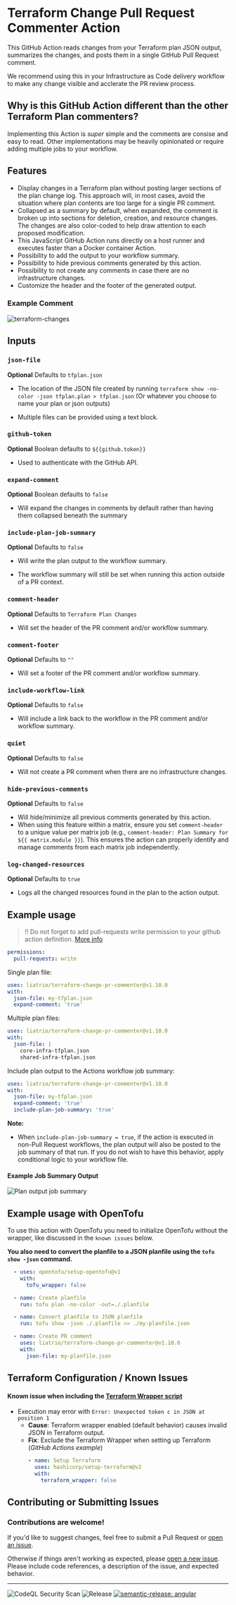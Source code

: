 # Terraform Change Pull Request Commenter Action
This GitHub Action reads changes from your Terraform plan JSON output, summarizes the changes, and posts them in a single GitHub Pull Request comment.

We recommend using this in your Infrastructure as Code delivery workflow to make any change visible and acclerate the PR review process.

## Why is this GitHub Action different than the other Terraform Plan commenters?

Implementing this Action is _super_ simple and the comments are consise and easy to read. Other implementations may be heavily opinionated or require adding multiple jobs to your workflow.

## Features

- Display changes in a Terraform plan without posting larger sections of the plan change log. This approach will, in most cases, avoid the situation where plan contents are too large for a single PR comment.
- Collapsed as a summary by default, when expanded, the comment is broken up into sections for  deletion, creation, and resource changes. The changes are also color-coded to help draw attention to each proposed modification.
- This JavaScript GitHub Action runs directly on a host runner and executes faster than a Docker container Action.
- Possibility to add the output to your workflow summary.
- Possibility to hide previous comments generated by this action.
- Possibility to not create any comments in case there are no infrastructure changes.
- Customize the header and the footer of the generated output.

### Example Comment
![terraform-changes](./assets/terraform-changes.png)

## Inputs

### `json-file`

**Optional** Defaults to `tfplan.json`

- The location of the JSON file created by running `terraform show -no-color -json tfplan.plan > tfplan.json` (Or whatever you choose to name your plan or json outputs)

- Multiple files can be provided using a text block.

### `github-token`

**Optional** Boolean defaults to `${{github.token}}`

- Used to authenticate with the GitHub API.

### `expand-comment`

**Optional** Boolean defaults to `false`

- Will expand the changes in comments by default rather than having them collapsed beneath the summary

### `include-plan-job-summary`

**Optional** Defaults to `false`

- Will write the plan output to the workflow summary.

- The workflow summary will still be set when running this action outside of a PR context.

### `comment-header`

**Optional** Defaults to `Terraform Plan Changes`

- Will set the header of the PR comment and/or workflow summary.

### `comment-footer`

**Optional** Defaults to `""`

- Will set a footer of the PR comment and/or workflow summary.

### `include-workflow-link`

**Optional** Defaults to `false`

- Will include a link back to the workflow in the PR comment and/or workflow summary.

### `quiet`

**Optional** Defaults to `false`

- Will not create a PR comment when there are no infrastructure changes.

### `hide-previous-comments`

**Optional** Defaults to `false`

- Will hide/minimize all previous comments generated by this action.
- When using this feature within a matrix, ensure you set `comment-header` to a unique value per matrix job (e.g., `comment-header: Plan Summary for ${{ matrix.module }}`). This ensures the action can properly identify and manage comments from each matrix job independently.

### `log-changed-resources`

**Optional** Defaults to `true`

- Logs all the changed resources found in the plan to the action output.

## Example usage

> ‼️  Do not forget to add pull-requests write permission to your github action definition. [More info](https://docs.github.com/en/actions/writing-workflows/workflow-syntax-for-github-actions#defining-access-for-the-github_token-scopes)

```yaml
permissions:
  pull-requests: write
```
Single plan file:
```yaml
uses: liatrio/terraform-change-pr-commenter@v1.10.0
with:
  json-file: my-tfplan.json
  expand-comment: 'true'
```
Multiple plan files:
```yaml
uses: liatrio/terraform-change-pr-commenter@v1.10.0
with:
  json-file: |
    core-infra-tfplan.json
    shared-infra-tfplan.json
```
Include plan output to the Actions workflow job summary:
```yaml
uses: liatrio/terraform-change-pr-commenter@v1.10.0
with:
  json-file: my-tfplan.json
  expand-comment: 'true'
  include-plan-job-summary: 'true'
```
**Note:**
- When `include-plan-job-summary = true`, if the action is executed in non-Pull Request workflows, the plan output will also be posted to the job summary of that run. If you do not wish to have this behavior, apply conditional logic to your workflow file.
#### Example Job Summary Output
![Plan output job summary](assets/plan-output-job-summary.png)

## Example usage with OpenTofu

To use this action with OpenTofu you need to initialize OpenTofu without the wrapper, like discussed in the `known issues` below.

**You also need to convert the planfile to a JSON planfile using the `tofu show -json` command.**

```yaml
  - uses: opentofu/setup-opentofu@v1
    with:
      tofu_wrapper: false

  - name: Create planfile
    run: tofu plan -no-color -out=./.planfile

  - name: Convert planfile to JSON planfile
    run: tofu show -json ./.planfile >> ./my-planfile.json

  - name: Create PR comment
    uses: liatrio/terraform-change-pr-commenter@v1.10.0
    with:
      json-file: my-planfile.json
```

## Terraform Configuration / Known Issues
#### Known issue when including the [Terraform Wrapper script](https://github.com/hashicorp/setup-terraform#inputs)
- Execution may error with `Error: Unexpected token c in JSON at position 1`
  - **Cause**: Terraform wrapper enabled (default behavior) causes invalid JSON in Terraform output.
  - **Fix**: Exclude the Terraform Wrapper when setting up Terraform (*GitHub Actions example*)
    ```yaml
    - name: Setup Terraform
      uses: hashicorp/setup-terraform@v2
      with:
        terraform_wrapper: false
    ```

## Contributing or Submitting Issues

### Contributions are welcome!
If you'd like to suggest changes, feel free to submit a Pull Request or [open an issue](https://github.com/liatrio/terraform-change-pr-commenter/issues/new).

Otherwise if things aren't working as expected, please [open a new issue](https://github.com/liatrio/terraform-change-pr-commenter/issues/new). Please include code references, a description of the issue, and expected behavior.

---
![CodeQL Security Scan](https://github.com/liatrio/terraform-change-pr-commenter/actions/workflows/codeql-analysis.yml/badge.svg?branch=main)
![Release](https://github.com/liatrio/terraform-change-pr-commenter/actions/workflows/release.yml/badge.svg?branch=main)
[![semantic-release: angular](https://img.shields.io/badge/semantic--release-angular-e10079?logo=semantic-release)](https://github.com/semantic-release/semantic-release)
